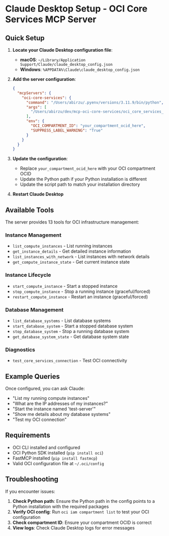 # Claude Desktop Setup - OCI Core Services MCP Server

## Quick Setup

1. **Locate your Claude Desktop configuration file**:
   - **macOS**: `~/Library/Application Support/Claude/claude_desktop_config.json`
   - **Windows**: `%APPDATA%\Claude\claude_desktop_config.json`

2. **Add the server configuration**:
   ```json
   {
     "mcpServers": {
       "oci-core-services": {
         "command": "/Users/abirzu/.pyenv/versions/3.11.9/bin/python",
         "args": [
           "/Users/abirzu/dev/mcp-oci-core-services/oci_core_services_server.py"
         ],
         "env": {
           "OCI_COMPARTMENT_ID": "your_compartment_ocid_here",
           "SUPPRESS_LABEL_WARNING": "True"
         }
       }
     }
   }
   ```

3. **Update the configuration**:
   - Replace `your_compartment_ocid_here` with your OCI compartment OCID
   - Update the Python path if your Python installation is different
   - Update the script path to match your installation directory

4. **Restart Claude Desktop**

## Available Tools

The server provides 13 tools for OCI infrastructure management:

### Instance Management
- `list_compute_instances` - List running instances
- `get_instance_details` - Get detailed instance information
- `list_instances_with_network` - List instances with network details
- `get_compute_instance_state` - Get current instance state

### Instance Lifecycle
- `start_compute_instance` - Start a stopped instance
- `stop_compute_instance` - Stop a running instance (graceful/forced)
- `restart_compute_instance` - Restart an instance (graceful/forced)

### Database Management
- `list_database_systems` - List database systems
- `start_database_system` - Start a stopped database system
- `stop_database_system` - Stop a running database system
- `get_database_system_state` - Get database system state

### Diagnostics
- `test_core_services_connection` - Test OCI connectivity

## Example Queries

Once configured, you can ask Claude:

- "List my running compute instances"
- "What are the IP addresses of my instances?"
- "Start the instance named 'test-server'"
- "Show me details about my database systems"
- "Test my OCI connection"

## Requirements

- OCI CLI installed and configured
- OCI Python SDK installed (`pip install oci`)
- FastMCP installed (`pip install fastmcp`)
- Valid OCI configuration file at `~/.oci/config`

## Troubleshooting

If you encounter issues:

1. **Check Python path**: Ensure the Python path in the config points to a Python installation with the required packages
2. **Verify OCI config**: Run `oci iam compartment list` to test your OCI configuration
3. **Check compartment ID**: Ensure your compartment OCID is correct
4. **View logs**: Check Claude Desktop logs for error messages